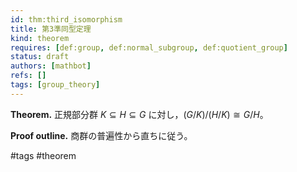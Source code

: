 ```yaml
---
id: thm:third_isomorphism
title: 第3準同型定理
kind: theorem
requires: [def:group, def:normal_subgroup, def:quotient_group]
status: draft
authors: [mathbot]
refs: []
tags: [group_theory]
---
```


**Theorem.** 正規部分群 $K \subseteq H \subseteq G$ に対し，$(G/K)/(H/K) \cong G/H$。

**Proof outline.** 商群の普遍性から直ちに従う。

#tags #theorem

